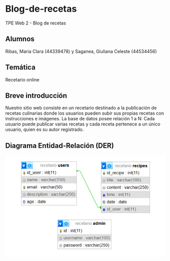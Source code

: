 # Blog-de-recetas
TPE Web 2 - Blog de recetas


## Alumnos
Ribas, Maria Clara (44339478) y Saganea, Giuliana Celeste (44534456)


## Temática
Recetario online


## Breve introducción
Nuestro sitio web consiste en un recetario destinado a la publicación de recetas culinarias donde los usuarios pueden subir sus propias recetas con instrucciones e imágenes. La base de datos posee relación 1 a N: Cada usuario puede publicar varias recetas y cada receta pertenece a un único usuario, quien es su autor registrado.


## Diagrama Entidad-Relación (DER)
![DER-Saganea-Ribas](DER-Saganea-Ribas.png)
